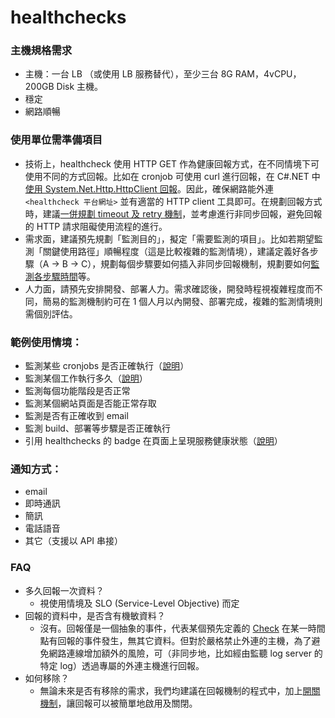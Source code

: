 # healthchecks

### 主機規格需求
* 主機：一台 LB （或使用 LB 服務替代），至少三台 8G RAM，4vCPU，200GB Disk 主機。
* 穩定
* 網路順暢

### 使用單位需準備項目

* 技術上，healthcheck 使用 HTTP GET 作為健康回報方式，在不同情境下可使用不同的方式回報。比如在 cronjob 可使用 curl 進行回報，在 C#.NET 中[使用 System.Net.Http.HttpClient 回報](https://healthchecks.io/docs/csharp/)。因此，確保網路能外連 `<healthcheck 平台網址>` 並有適當的 HTTP client 工具即可。在規劃回報方式時，建議[一併規劃 timeout 及 retry 機制](https://healthchecks.io/docs/reliability_tips/)，並考慮進行非同步回報，避免回報的 HTTP 請求阻礙使用流程的進行。
* 需求面，建議預先規劃「監測目的」，擬定「需要監測的項目」。比如若期望監測「關鍵使用路徑」順暢程度（這是比較複雜的監測情境），建議定義好各步驟（A -> B -> C），規劃每個步驟要如何插入非同步回報機制，規劃要如何[監測各步驟時間](https://healthchecks.io/docs/measuring_script_run_time/)等。
* 人力面，請預先安排開發、部署人力。需求確認後，開發時程視複雜程度而不同，簡易的監測機制約可在 1 個人月以內開發、部署完成，複雜的監測情境則需個別評估。

### 範例使用情境：
* 監測某些 cronjobs 是否正確執行（[說明](https://healthchecks.io/docs/monitoring_cron_jobs/)）
* 監測某個工作執行多久（[說明](https://healthchecks.io/docs/measuring_script_run_time/)）
* 監測每個功能階段是否正常
* 監測某個網站頁面是否能正常存取
* 監測是否有正確收到 email
* 監測 build、部署等步驟是否正確執行
* 引用 healthchecks 的 badge 在頁面上呈現服務健康狀態（[說明](https://healthchecks.io/docs/badges/)）

### 通知方式：
* email
* 即時通訊
* 簡訊
* 電話語音
* 其它（支援以 API 串接）

### FAQ
* 多久回報一次資料？
  * 視使用情境及 SLO (Service-Level Objective) 而定
* 回報的資料中，是否含有機敏資料？
  * 沒有。回報僅是一個抽象的事件，代表某個預先定義的 [Check](https://healthchecks.io/docs/configuring_checks/) 在某一時間點有回報的事件發生，無其它資料。但對於嚴格禁止外連的主機，為了避免網路連線增加額外的風險，可（非同步地，比如經由監聽 log server 的特定 log）透過專屬的外連主機進行回報。 
* 如何移除？
  * 無論未來是否有移除的需求，我們均建議在回報機制的程式中，加上[開關機制](https://en.wikipedia.org/wiki/Feature_toggle)，讓回報可以被簡單地啟用及關閉。
